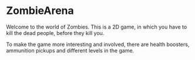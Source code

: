# ZombieArena
Welcome to the world of Zombies.
This is a 2D game, in which you have to kill the dead people, before they kill you.

To make the game more interesting and involved, there are health boosters, ammunition pickups and different levels in the game.
